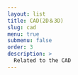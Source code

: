 ```yaml
---
layout: list
title: CAD(2D＆3D)
slug: cad
menu: true
submenu: false
order: 3
description: >
  Related to the CAD
---
```

